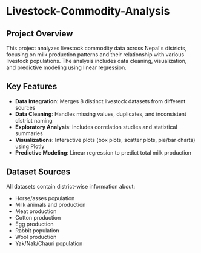 # Livestock-Commodity-Analysis
## Project Overview
This project analyzes livestock commodity data across Nepal's districts, focusing on milk production patterns and their relationship with various livestock populations. The analysis includes data cleaning, visualization, and predictive modeling using linear regression.

## Key Features
- **Data Integration**: Merges 8 distinct livestock datasets from different sources
- **Data Cleaning**: Handles missing values, duplicates, and inconsistent district naming
- **Exploratory Analysis**: Includes correlation studies and statistical summaries
- **Visualizations**: Interactive plots (box plots, scatter plots, pie/bar charts) using Plotly
- **Predictive Modeling**: Linear regression to predict total milk production

## Dataset Sources
All datasets contain district-wise information about:
- Horse/asses population
- Milk animals and production
- Meat production
- Cotton production
- Egg production
- Rabbit population
- Wool production
- Yak/Nak/Chauri population

